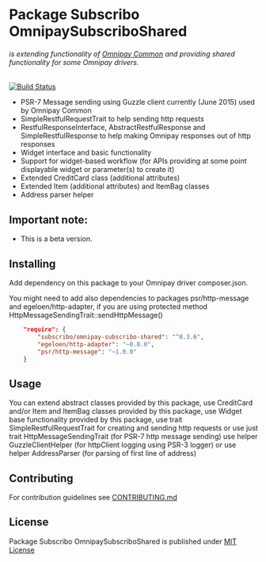 # Package Subscribo OmnipaySubscriboShared 

###### is extending functionality of [Omnipay Common](https://github.com/thephpleague/omnipay-common) and providing shared functionality for some Omnipay drivers.

[![Build Status](https://travis-ci.org/Subscribo/omnipay-subscribo-shared.svg?branch=master)](https://travis-ci.org/Subscribo/omnipay-subscribo-shared)

- PSR-7 Message sending using Guzzle client currently (June 2015) used by Omnipay Common
- SimpleRestfulRequestTrait to help sending http requests
- RestfulResponseInterface, AbstractRestfulResponse and SimpleRestfulResponse to help making Omnipay responses out of http responses
- Widget interface and basic functionality
- Support for widget-based workflow (for APIs providing at some point displayable widget or parameter(s) to create it)
- Extended CreditCard class (additional attributes)
- Extended Item (additional attributes) and ItemBag classes
- Address parser helper

## Important note:

- This is a beta version.

## Installing

Add dependency on this package to your Omnipay driver composer.json.

You might need to add also dependencies to packages psr/http-message and egeloen/http-adapter,
if you are using protected method HttpMessageSendingTrait::sendHttpMessage()

```json
    "require": {
        "subscribo/omnipay-subscribo-shared": "^0.3.6",
        "egeloen/http-adapter": "~0.8.0",
        "psr/http-message": "~1.0.0"
    }
```

## Usage

You can extend abstract classes provided by this package,
use CreditCard and/or Item and ItemBag classes provided by this package,
use Widget base functionality provided by this package,
use trait SimpleRestfulRequestTrait for creating and sending http requests
or use just trait HttpMessageSendingTrait (for PSR-7 http message sending)
use helper GuzzleClientHelper (for httpClient logging using PSR-3 logger)
or use helper AddressParser (for parsing of first line of address)

## Contributing

For contribution guidelines see [CONTRIBUTING.md](CONTRIBUTING.md)

## License

Package Subscribo OmnipaySubscriboShared is published under [MIT License](http://opensource.org/licenses/MIT)
